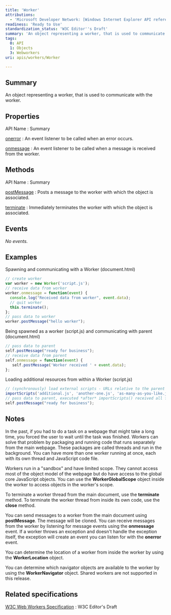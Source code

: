 ```yaml
---
title: 'Worker'
attributions:
  - 'Microsoft Developer Network: [Windows Internet Explorer API reference Article](http://msdn.microsoft.com/en-us/library/ie/hh828809%28v=vs.85%29.aspx)'
readiness: 'Ready to Use'
standardization_status: 'W3C Editor''s Draft'
summary: 'An object representing a worker, that is used to communicate with the worker.'
tags:
  0: API
  1: Objects
  3: Webworkers
uri: apis/workers/Worker

---
```

## Summary

An object representing a worker, that is used to communicate with the worker.

## Properties

API Name
:   Summary

[onerror](/apis/workers/Worker/onerror)
:   An event listener to be called when an error occurs.

[onmessage](/apis/workers/Worker/onmessage)
:   An event listener to be called when a message is received from the worker.

## Methods

API Name
:   Summary

[postMessage](/apis/workers/Worker/postMessage)
:   Posts a message to the worker with which the object is associated.

[terminate](/apis/workers/Worker/terminate)
:   Immediately terminates the worker with which the object is associated.

## Events

*No events.*

## Examples

Spawning and communicating with a Worker (document.html)

``` js
// create worker
var worker = new Worker('script.js');
// receive data from worker
worker.onmessage = function(event) {
  console.log("Received data from worker", event.data);
  // quit worker
  this.terminate();
};
// pass data to worker
worker.postMessage("hello worker");
```

Being spawned as a worker (script.js) and communicating with parent (document.html)

``` js
// pass data to parent
self.postMessage("ready for business");
// receive data from parent
self.onmessage = function(event) {
   self.postMessage('Worker received ' + event.data);
};
```

Loading additional resources from within a Worker (script.js)

``` js
// (synchronously) load external scripts - URLs relative to the parent document's location
importScripts('additional.js', 'another-one.js', 'as-many-as-you-like.js' /* , ... */);
// pass data to parent, executed *after* importScripts() received all files
self.postMessage("ready for business");
```

## Notes

In the past, if you had to do a task on a webpage that might take a long time, you forced the user to wait until the task was finished. Workers can solve that problem by packaging and running code that runs separately from the main webpage. These packages are called threads and run in the background. You can have more than one worker running at once, each with its own thread and JavaScript code file.

Workers run in a "sandbox" and have limited scope. They cannot access most of the object model of the webpage but do have access to the global core JavaScript objects. You can use the **WorkerGlobalScope** object inside the worker to access objects in the worker's scope.

To terminate a worker thread from the main document, use the **terminate** method. To terminate the worker thread from inside its own code, use the **close** method.

You can send messages to a worker from the main document using **postMessage**. The message will be cloned. You can receive messages from the worker by listening for message events using the **onmessage** event. If a worker throws an exception and doesn't handle the exception itself, the exception will create an event you can listen for with the **onerror** event.

You can determine the location of a worker from inside the worker by using the **WorkerLocation** object.

You can determine which navigator objects are available to the worker by using the **WorkerNavigator** object. Shared workers are not supported in this release.

## Related specifications

[W3C Web Workers Specification](http://dev.w3.org/html5/workers)
:   W3C Editor's Draft
